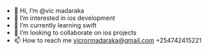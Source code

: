 - 👋 Hi, I’m @vic madaraka
- 👀 I’m interested in ios development
- 🌱 I’m currently learning swift
- 💞️ I’m looking to collaborate on ios projects
- 📫 How to reach me 
                    vicrormadaraka@gmail.com
                    +254742415221
            

<!---
Swift-vic/Swift-vic is a ✨ special ✨ repository because its `README.md` (this file) appears on your GitHub profile.
You can click the Preview link to take a look at your changes.
--->
